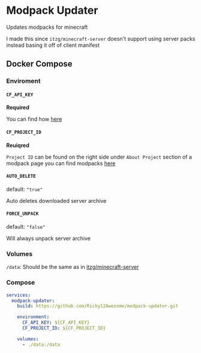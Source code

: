 # Modpack Updater
Updates modpacks for minecraft

I made this since `itzg/minecraft-server` doesn't support using server packs instead basing it off of client manifest

## Docker Compose

### Enviroment

#### `CF_API_KEY`
**Required**

You can find how [here](https://docker-minecraft-server.readthedocs.io/en/latest/types-and-platforms/mod-platforms/auto-curseforge/#api-key)

#### `CF_PROJECT_ID`
**Reuiqred**

`Project ID` can be found on the right side under `About Project` section of a modpack page you can find modpacks [here](https://www.curseforge.com/minecraft/search?page=1&pageSize=20&sortBy=relevancy&class=modpacks)

#### `AUTO_DELETE`
default: `"true"`

Auto deletes downloaded server archive

#### `FORCE_UNPACK`
default: `"false"`

Will always unpack server archive

### Volumes

`/data`: Should be the same as in [itzg/minecraft-server](https://docker-minecraft-server.readthedocs.io/en/latest/data-directory/)

### Compose
```yaml
services:
  modpack-updater:
    build: https://github.com/Ricky12Awesome/modpack-updater.git

    environment:
      CF_API_KEY: ${CF_API_KEY}
      CF_PROJECT_ID: ${CF_PROJECT_ID}

    volumes:
      - ./data:/data
```